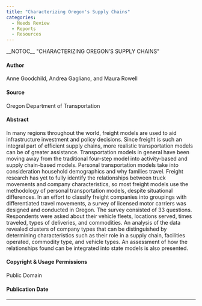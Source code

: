 ```yaml
---
title: "Characterizing Oregon's Supply Chains"
categories:
  - Needs Review
  - Reports
  - Resources
---
```


\_\_NOTOC\_\_
"CHARACTERIZING OREGON’S SUPPLY CHAINS"

#### Author

Anne Goodchild, Andrea Gagliano, and Maura Rowell

#### Source

Oregon Department of Transportation

#### Abstract

In many regions throughout the world, freight models are used to aid infrastructure investment and
policy decisions. Since freight is such an integral part of efficient supply chains, more realistic
transportation models can be of greater assistance. Transportation models in general have been moving
away from the traditional four-step model into activity-based and supply chain-based models. Personal
transportation models take into consideration household demographics and why families travel.
Freight research has yet to fully identify the relationships between truck movements and company
characteristics, so most freight models use the methodology of personal transportation models, despite
situational differences. In an effort to classify freight companies into groupings with differentiated
travel movements, a survey of licensed motor carriers was designed and conducted in Oregon. The
survey consisted of 33 questions. Respondents were asked about their vehicle fleets, locations served,
times traveled, types of deliveries, and commodities. An analysis of the data revealed clusters of
company types that can be distinguished by determining characteristics such as their role in a supply
chain, facilities operated, commodity type, and vehicle types. An assessment of how the relationships
found can be integrated into state models is also presented.

#### Copyright & Usage Permissions

Public Domain

#### Publication Date

------------------------------------------------------------------------

<comments />

